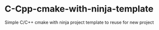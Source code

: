 # C-Cpp-cmake-with-ninja-template
Simple C/C++ cmake with ninja project template to reuse for new project
